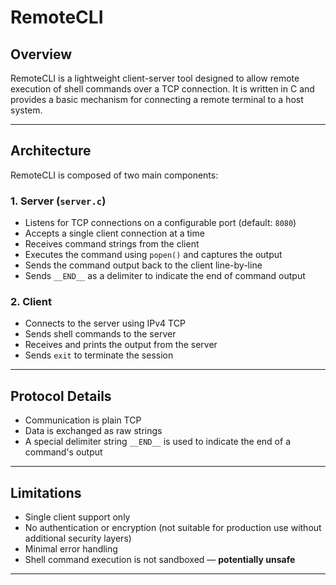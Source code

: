 # RemoteCLI 

## Overview
RemoteCLI is a lightweight client-server tool designed to allow remote execution of shell commands over a TCP connection. It is written in C and provides a basic mechanism for connecting a remote terminal to a host system.

---

## Architecture
RemoteCLI is composed of two main components:

### 1. Server (`server.c`)
- Listens for TCP connections on a configurable port (default: `8080`)
- Accepts a single client connection at a time
- Receives command strings from the client
- Executes the command using `popen()` and captures the output
- Sends the command output back to the client line-by-line
- Sends `__END__` as a delimiter to indicate the end of command output

### 2. Client
- Connects to the server using IPv4 TCP
- Sends shell commands to the server
- Receives and prints the output from the server
- Sends `exit` to terminate the session

---

## Protocol Details
- Communication is plain TCP
- Data is exchanged as raw strings
- A special delimiter string `__END__` is used to indicate the end of a command's output

---

## Limitations
- Single client support only
- No authentication or encryption (not suitable for production use without additional security layers)
- Minimal error handling
- Shell command execution is not sandboxed — **potentially unsafe**

---
